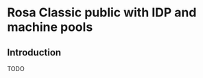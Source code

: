 # Rosa Classic public with IDP and machine pools

## Introduction
TODO

<!-- BEGIN_AUTOMATED_TF_DOCS_BLOCK -->
<!-- END_AUTOMATED_TF_DOCS_BLOCK -->
